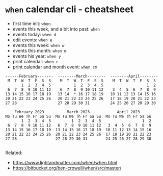 # `when` calendar cli - cheatsheet

* first time init: `when`
* events this week, and a bit into past: `when`
* events today: `when d`
* edit events: `when e`
* events this week: `when w`
* events this month: `when m`
* events his year: `when y`
* print calendar: `when c`
* print calendar and month event: `when cm`


```
------February-------  --------March--------  --------April--------
 M  T  W  T  F  S  S    M  T  W  T  F  S  S    M  T  W  T  F  S  S 
       1  2  3  4  5          1  2  3  4  5                   1  2 
 6  7  8  9 10 11 12    6  7  8  9 10 11 12    3  4  5  6  7  8  9 
13 14 15 16 17 18 19   13 14  * 16 17 18 19   10 11 12 13 14 15 16 
20 21 22 23 24 25 26   20 21 22 23 24 25 26   17 18 19 20 21 22 23 
27 28                  27 28 29 30 31         24 25 26 27 28 29 30 
```

```
    February 2023          March 2023            April 2023     
Mo Tu We Th Fr Sa Su  Mo Tu We Th Fr Sa Su  Mo Tu We Th Fr Sa Su
       1  2  3  4  5         1  2  3  4  5                  1  2
 6  7  8  9 10 11 12   6  7  8  9 10 11 12   3  4  5  6  7  8  9
13 14 15 16 17 18 19  13 14 15 16 17 18 19  10 11 12 13 14 15 16
20 21 22 23 24 25 26  20 21 22 23 24 25 26  17 18 19 20 21 22 23
27 28                 27 28 29 30 31        24 25 26 27 28 29 30
                                                                
```



Related:

* <https://www.lightandmatter.com/when/when.html>
* <https://bitbucket.org/ben-crowell/when/src/master/>

